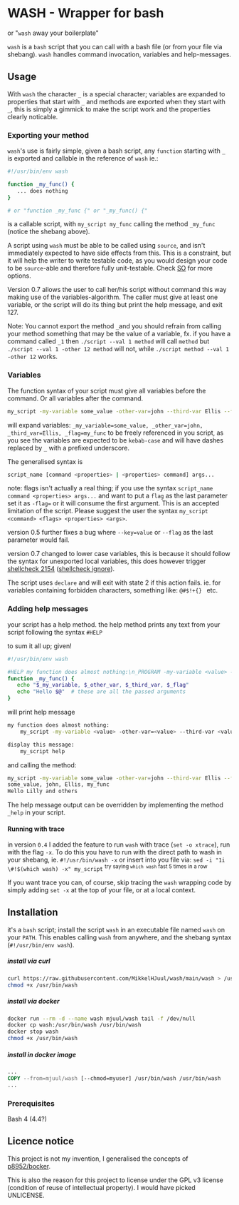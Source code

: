 # WASH - Wrapper for bash
or "`wash` away your boilerplate"

`wash` is a `bash` script that you can call with a bash file (or from your file via shebang). `wash` handles command invocation, variables and help-messages.

## Usage
With `wash` the character `_` is a special character; variables are expanded to properties that start with `_` and methods are exported when they start with `_`, this is simply a gimmick to make the script work and the properties clearly noticable.
### Exporting your method
`wash`'s use is fairly simple, given a bash script, any `function` starting with `_` is exported and callable in the reference of `wash` ie.:
```bash
#!/usr/bin/env wash

function _my_func() {
   ... does nothing
}

# or "function _my_func {" or "_my_func() {"
```
is a callable script, with `my_script my_func` calling the method `_my_func` (notice the shebang above).

A script using `wash` must be able to be called using `source`, and isn't immediately expected to have side effects from this. This is a constraint, but it will help the writer to write testable code, as you would design your code to be `source`-able and therefore fully unit-testable. Check [SO](https://stackoverflow.com/questions/1339416/unit-testing-bash-scripts) for more options. 

Version 0.7 allows the user to call her/his script without command this way making use of the variables-algorithm. The caller must give at least one variable, or the script will do its thing but print the help message, and exit 127.

Note: You cannot export the method `_`and you should refrain from calling your method something that may be the value of a variable, fx. if you have a command called `_1` then `./script --val 1 method` will call `method` but `./script --val 1 -other 12 method` will not, while `./script method --val 1 -other 12` works.

### Variables
The function syntax of your script must give all variables before the command. Or all variables after the command.
```bash
my_script -my-variable some_value -other-var=john --third-var Ellis --flag my_func
```
will expand variables: `_my_variable=some_value, _other_var=john, _third_var=Ellis, _flag=my_func`
to be freely referenced in you script, as you see the variables are expected to be `kebab-case` and will have dashes replaced by `_` with a prefixed underscore.

The generalised syntax is
```bash
script_name [command <properties> | <properties> command] args...
```

note: flags isn't actually a real thing; if you use the syntax `script_name command <properties> args...` and want to put a `flag` as the last parameter set it as `-flag=` or it will consume the first argument. This is an accepted limitation of the script. Please suggest the user the syntax `my_script <command> <flags> <properties> <args>`.

version 0.5 further fixes a bug where `--key=value` or `--flag` as the last parameter would fail.

version 0.7 changed to lower case variables, this is because it should follow the syntax for unexported local variables, this does however trigger [shellcheck 2154](https://github.com/koalaman/shellcheck/wiki/SC2154) ([shellcheck ignore](https://github.com/koalaman/shellcheck/wiki/Ignore)).

The script uses `declare` and will exit with state 2 if this action fails. ie. for variables containing forbidden characters, something like: `@#$!+{} ` etc.
### Adding help messages
your script has a help method. the help method prints any text from your script following the syntax `#HELP`

to sum it all up; given!
```bash
#!/usr/bin/env wash

#HELP my function does almost nothing:\n_PROGRAM -my-variable <value> -other-var=<value> -third-var <value> -flag my_func
function _my_func() {
   echo "$_my_variable, $_other_var, $_third_var, $_flag"
   echo "Hello $@"  # these are all the passed arguments
}
```
will print help message
```bash
my function does almost nothing:
	my_script -my-variable <value> -other-var=<value> --third-var <value> -flag my_func

display this message:
	my_script help

```
and calling the method:
```bash
my_script -my-variable some_value -other-var=john --third-var Ellis --flag my_func Lilly and others
some_value, john, Ellis, my_func
Hello Lilly and others
```

The help message output can be overridden by implementing the method `_help` in your script. 

#### Running with trace
in version `0.4` I added the feature to run `wash` with trace (`set -o xtrace`), run with the flag `-x`. 
To do this you have to run with the direct path to wash in your shebang, ie. `#!/usr/bin/wash -x` or insert into you file via: `sed -i "1i \#!$(which wash) -x" my_script` <sup>try saying `which wash` fast 5 times in a row</sup>

If you want trace you can, of course, skip tracing the `wash` wrapping code by simply adding `set -x` at the top of your file, or at a local context.

## Installation
it's a `bash` script; install the script `wash` in an executable file named `wash` on your `PATH`. This enables calling `wash` from anywhere, and the shebang syntax (`#!/usr/bin/env wash`).

##### install via curl
```bash
curl https://raw.githubusercontent.com/MikkelHJuul/wash/main/wash > /usr/bin/wash
chmod +x /usr/bin/wash
```

##### install via docker
```bash
docker run --rm -d --name wash mjuul/wash tail -f /dev/null
docker cp wash:/usr/bin/wash /usr/bin/wash
docker stop wash
chmod +x /usr/bin/wash
```

##### install in docker image
```Dockerfile
...
COPY --from=mjuul/wash [--chmod=myuser] /usr/bin/wash /usr/bin/wash
...
```

### Prerequisites
Bash 4 (4.4?)

## Licence notice
This project is not my invention, I generalised the concepts of [p8952/bocker](https://github.com/p8952/bocker).

This is also the reason for this project to license under the GPL v3 license (condition of reuse of intellectual property). I would have picked UNLICENSE.


